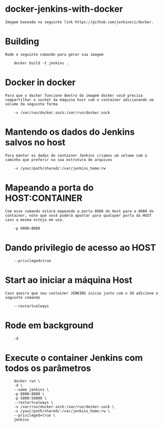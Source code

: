 # docker-jenkins-with-docker
	
	Imagem baseada no seguinte link https://github.com/jenkinsci/docker.


# Building

	Rode o seguinte comando para gerar sua imagem
		
		docker build -t jenkins .

# Docker in docker

	Para que o docker funcione dentro da imagem docker você precisa compartilhar o socket da máquina host com o container adicionando um volume da seguinte forma

		-v /var/run/docker.sock:/var/run/docker.sock

# Mantendo os dados do Jenkins salvos no host

	Para manter os dados do container Jenkins criamos um volume com o caminho que preferir na sua estrutura de arquivos

		-v /your/path/shared/:/var/jenkins_home:rw

# Mapeando a porta do HOST:CONTAINER

	Com esse comando estará mapeando a porta 8080 do Host para a 8080 do container, note que você poderá apontar para qualquer porta do HOST caso a mesma esteja em uso.
	
		-p 8080:8080
	
# Dando privilegio de acesso ao HOST

		--privileged=true

# Start ao iniciar a máquina Host

	Caso queira que seu container JENKINS inicie junto com o SO adicione o seguinte comando

		--restart=always

# Rode em background
		
		-d
	
# Execute o container Jenkins com todos os parâmetros

		docker run \
		-d \
		--name jenkins \
		-p 8080:8080 \
		-p 5000:50000 \
		--restart=always \
		-v /var/run/docker.sock:/var/run/docker.sock \
		-v /your/path/shared/:/var/jenkins_home:rw \
		--privileged=true \
		jenkins
